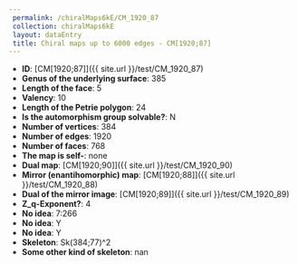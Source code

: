```yaml
--- 
 permalink: /chiralMaps6kE/CM_1920_87 
 collection: chiralMaps6kE
 layout: dataEntry
 title: Chiral maps up to 6000 edges - CM[1920;87]
---
```


- **ID**: [CM[1920;87]]({{ site.url }}/test/CM_1920_87)
- **Genus of the underlying surface**: 385
- **Length of the face**: 5
- **Valency**: 10
- **Length of the Petrie polygon**: 24
- **Is the automorphism group solvable?**: N
- **Number of vertices**: 384
- **Number of edges**: 1920
- **Number of faces**: 768
- **The map is self-**: none
- **Dual map**: [CM[1920;90]]({{ site.url }}/test/CM_1920_90)
- **Mirror (enantihomorphic) map**: [CM[1920;88]]({{ site.url }}/test/CM_1920_88)
- **Dual of the mirror image**: [CM[1920;89]]({{ site.url }}/test/CM_1920_89)
- **Z_q-Exponent?**: 4
- **No idea**:  7:266
- **No idea**: Y
- **No idea**: Y
- **Skeleton**: Sk(384;77)^2
- **Some other kind of skeleton**: nan
